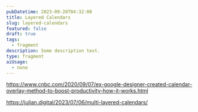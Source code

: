 ```yaml
---
pubDatetime: 2023-09-20T04:32:00
title: Layered Calendars
slug: layered-calendars
featured: false
draft: true
tags:
  - fragment
description: Some description text.
type: fragment
aiUsage:
  - none
---
```


https://www.cnbc.com/2020/09/07/ex-google-designer-created-calendar-overlay-method-to-boost-productivity-how-it-works.html

https://julian.digital/2023/07/06/multi-layered-calendars/
